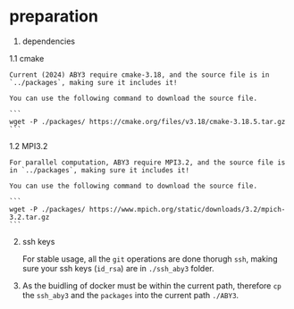 # preparation

1. dependencies

1.1 cmake

    Current (2024) ABY3 require cmake-3.18, and the source file is in `../packages`, making sure it includes it!

    You can use the following command to download the source file.

    ```
    wget -P ./packages/ https://cmake.org/files/v3.18/cmake-3.18.5.tar.gz
    ```

1.2 MPI3.2

    For parallel computation, ABY3 require MPI3.2, and the source file is in `../packages`, making sure it includes it!

    You can use the following command to download the source file.

    ```
    wget -P ./packages/ https://www.mpich.org/static/downloads/3.2/mpich-3.2.tar.gz
    ```

2. ssh keys

    For stable usage, all the ``git`` operations are done thorugh ``ssh``, making sure your ssh keys (`id_rsa`) are in ``./ssh_aby3`` folder. 

3. As the buidling of docker must be within the current path, therefore `cp` the `ssh_aby3` and the `packages` into the current path `./ABY3`.